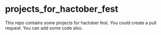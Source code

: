 # projects_for_hactober_fest
This repo contains some projects for hactober fest. You could create a pull request.
You can add some code also.
